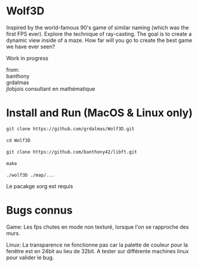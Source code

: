 # Wolf3D

Inspired by the world-famous 90's game of similar naming (which was the first FPS ever). Explore the technique of ray-casting. The goal is to create a dynamic view inside of a maze. How far will you go to create the best game we have ever seen?

Work in progress

from:</br>
banthony</br>
grdalmas</br>
jlobjois consultant en mathématique</br>

# Install and Run (MacOS & Linux only)
`git clone https://github.com/grdalmas/Wolf3D.git`</br>
</br>
`cd Wolf3D`</br>
</br>
`git clone https://github.com/banthony42/libft.git`</br>
</br>
`make`</br>
</br>
`./wolf3D ./map/...`

Le pacakge xorg est requis


# Bugs connus
Game:
  Les fps chutes en mode non texturé, lorsque l'on se rapproche des murs.

Linux:
  La transparence ne fonctionne pas car la palette de couleur pour la fenêtre est en 24bit au lieu de 32bit.
  A tester sur différente machines linux pour valider le bug.
